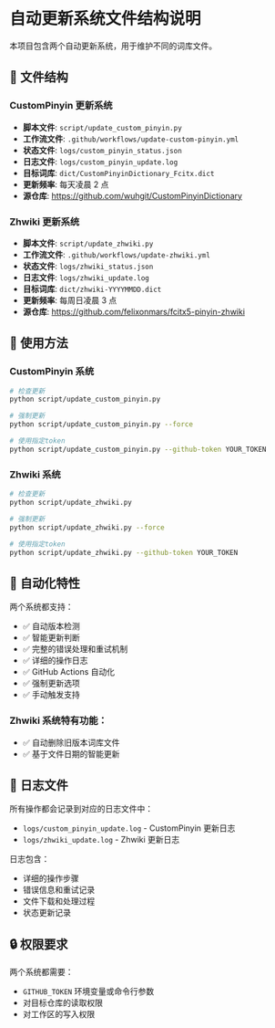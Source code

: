 # 自动更新系统文件结构说明

本项目包含两个自动更新系统，用于维护不同的词库文件。

## 📁 文件结构

### CustomPinyin 更新系统

- **脚本文件**: `script/update_custom_pinyin.py`
- **工作流文件**: `.github/workflows/update-custom-pinyin.yml`
- **状态文件**: `logs/custom_pinyin_status.json`
- **日志文件**: `logs/custom_pinyin_update.log`
- **目标词库**: `dict/CustomPinyinDictionary_Fcitx.dict`
- **更新频率**: 每天凌晨 2 点
- **源仓库**: https://github.com/wuhgit/CustomPinyinDictionary

### Zhwiki 更新系统

- **脚本文件**: `script/update_zhwiki.py`
- **工作流文件**: `.github/workflows/update-zhwiki.yml`
- **状态文件**: `logs/zhwiki_status.json`
- **日志文件**: `logs/zhwiki_update.log`
- **目标词库**: `dict/zhwiki-YYYYMMDD.dict`
- **更新频率**: 每周日凌晨 3 点
- **源仓库**: https://github.com/felixonmars/fcitx5-pinyin-zhwiki

## 🔧 使用方法

### CustomPinyin 系统

```bash
# 检查更新
python script/update_custom_pinyin.py

# 强制更新
python script/update_custom_pinyin.py --force

# 使用指定token
python script/update_custom_pinyin.py --github-token YOUR_TOKEN
```

### Zhwiki 系统

```bash
# 检查更新
python script/update_zhwiki.py

# 强制更新
python script/update_zhwiki.py --force

# 使用指定token
python script/update_zhwiki.py --github-token YOUR_TOKEN
```

## 🚀 自动化特性

两个系统都支持：

- ✅ 自动版本检测
- ✅ 智能更新判断
- ✅ 完整的错误处理和重试机制
- ✅ 详细的操作日志
- ✅ GitHub Actions 自动化
- ✅ 强制更新选项
- ✅ 手动触发支持

### Zhwiki 系统特有功能：

- ✅ 自动删除旧版本词库文件
- ✅ 基于文件日期的智能更新

## 📝 日志文件

所有操作都会记录到对应的日志文件中：

- `logs/custom_pinyin_update.log` - CustomPinyin 更新日志
- `logs/zhwiki_update.log` - Zhwiki 更新日志

日志包含：

- 详细的操作步骤
- 错误信息和重试记录
- 文件下载和处理过程
- 状态更新记录

## 🔒 权限要求

两个系统都需要：

- `GITHUB_TOKEN` 环境变量或命令行参数
- 对目标仓库的读取权限
- 对工作区的写入权限
